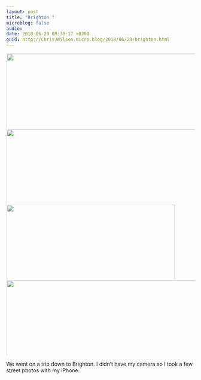 ```yaml
---
layout: post
title: "Brighton "
microblog: false
audio: 
date: 2018-06-29 09:30:17 +0200
guid: http://ChrisJWilson.micro.blog/2018/06/29/brighton.html
---
```



<a href="http://chrisjwilson.me/uploads/2018/bebf17d58e.jpg"><img src="http://chrisjwilson.me/uploads/2018/bebf17d58e.jpg" width="450" height="600" style="display: inline-block; max-height: 200px; width: auto; padding: 1px;" class="sunlit_image" /></a><a href="http://chrisjwilson.me/uploads/2018/79c6c9ef34.jpg"><img src="http://chrisjwilson.me/uploads/2018/79c6c9ef34.jpg" width="450" height="600" style="display: inline-block; max-height: 200px; width: auto; padding: 1px;" class="sunlit_image" /></a><a href="http://chrisjwilson.me/uploads/2018/bb7f8402b9.jpg"><img src="http://chrisjwilson.me/uploads/2018/bb7f8402b9.jpg" width="600" height="450" style="display: inline-block; max-height: 200px; width: auto; padding: 1px;" class="sunlit_image" /></a><a href="http://chrisjwilson.me/uploads/2018/f50d01cfb3.jpg"><img src="http://chrisjwilson.me/uploads/2018/f50d01cfb3.jpg" width="449" height="600" style="display: inline-block; max-height: 200px; width: auto; padding: 1px;" class="sunlit_image" /></a>

We went on a trip down to Brighton. I didn’t have my camera so I took a few street photos with my iPhone. 

